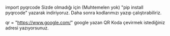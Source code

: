 import pyqrcode Sizde olmadığı için (Muhtemelen yok) "pip install pyqrcode"
yazarak indiriyoruz. Daha sonra kodlarımızı yazıp çalıştırabiliriz.

qr = "https://www.google.com/" google yazan QR Koda çevirmek istediğiniz adresi yazıyorsunuz.
